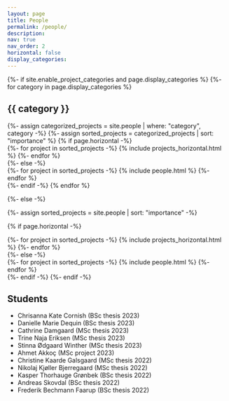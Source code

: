 ```yaml
---
layout: page
title: People
permalink: /people/
description: 
nav: true
nav_order: 2
horizontal: false
display_categories: 
---
```


<!-- pages/people.md -->
<div class="projects">
{%- if site.enable_project_categories and page.display_categories %}
  <!-- Display categorized projects -->
  {%- for category in page.display_categories %}
  <h2 class="category">{{ category }}</h2>
  {%- assign categorized_projects = site.people | where: "category", category -%}
  {%- assign sorted_projects = categorized_projects | sort: "importance" %}
  <!-- Generate cards for each project -->
  {% if page.horizontal -%}
  <div class="container">
    <div class="row row-cols-2">
    {%- for project in sorted_projects -%}
      {% include projects_horizontal.html %}
    {%- endfor %}
    </div>
  </div>
  {%- else -%}
  <div class="grid">
    {%- for project in sorted_projects -%}
      {% include people.html %}
    {%- endfor %}
  </div>
  {%- endif -%}
  {% endfor %}

{%- else -%}
<!-- Display projects without categories -->
  {%- assign sorted_projects = site.people | sort: "importance" -%}
  <!-- Generate cards for each project -->
  {% if page.horizontal -%}
  <div class="container">
    <div class="row row-cols-2">
    {%- for project in sorted_projects -%}
      {% include projects_horizontal.html %}
    {%- endfor %}
    </div>
  </div>
  {%- else -%}
  <div class="grid">
    {%- for project in sorted_projects -%}
      {% include people.html %}
    {%- endfor %}
  </div>
  {%- endif -%}
{%- endif -%}
</div>


<h2>Students</h2>
<ul>
  <li>Chrisanna Kate Cornish (BSc thesis 2023)</li>
  <li>Danielle Marie Dequin (BSc thesis 2023)</li>
  <li>Cathrine Damgaard (MSc thesis 2023)</li>
  <li>Trine Naja Eriksen (MSc thesis 2023)</li>
  <li>Stinna Ødgaard Winther (MSc thesis 2023)</li>
  <li>Ahmet Akkoç (MSc project 2023)</li>
  <li>Christine Kaarde Galsgaard (MSc thesis 2022)</li>
  <li>Nikolaj Kjøller Bjerregaard (MSc thesis 2022)</li>
  <li>Kasper Thorhauge Grønbek (BSc thesis 2022)</li>
  <li>Andreas Skovdal (BSc thesis 2022)</li>
  <li>Frederik Bechmann Faarup (BSc thesis 2022)</li>
</ul>
